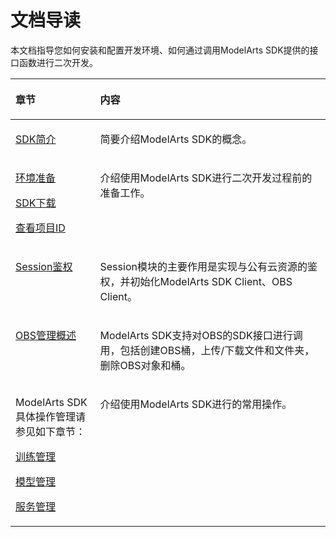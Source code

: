 # 文档导读<a name="modelarts_04_0001"></a>

本文档指导您如何安装和配置开发环境、如何通过调用ModelArts SDK提供的接口函数进行二次开发。

<a name="table12471912533"></a>
<table><thead align="left"><tr id="row91587975314"><th class="cellrowborder" valign="top" width="26.889999999999997%" id="mcps1.1.3.1.1"><p id="p91591911533"><a name="p91591911533"></a><a name="p91591911533"></a>章节</p>
</th>
<th class="cellrowborder" valign="top" width="73.11%" id="mcps1.1.3.1.2"><p id="p315917911538"><a name="p315917911538"></a><a name="p315917911538"></a>内容</p>
</th>
</tr>
</thead>
<tbody><tr id="row2159179165313"><td class="cellrowborder" valign="top" width="26.889999999999997%" headers="mcps1.1.3.1.1 "><p id="p1252931211589"><a name="p1252931211589"></a><a name="p1252931211589"></a><a href="SDK简介.md">SDK简介</a></p>
</td>
<td class="cellrowborder" valign="top" width="73.11%" headers="mcps1.1.3.1.2 "><p id="p1652815125580"><a name="p1652815125580"></a><a name="p1652815125580"></a>简要介绍ModelArts SDK的概念。</p>
</td>
</tr>
<tr id="row1615916914534"><td class="cellrowborder" valign="top" width="26.889999999999997%" headers="mcps1.1.3.1.1 "><p id="p1754453610242"><a name="p1754453610242"></a><a name="p1754453610242"></a><a href="环境准备.md">环境准备</a></p>
<p id="p1276153635620"><a name="p1276153635620"></a><a name="p1276153635620"></a><a href="SDK下载和安装.md">SDK下载</a></p>
<p id="p19721153982315"><a name="p19721153982315"></a><a name="p19721153982315"></a><a href="查看项目ID.md">查看项目ID</a></p>
</td>
<td class="cellrowborder" valign="top" width="73.11%" headers="mcps1.1.3.1.2 "><p id="p152541218586"><a name="p152541218586"></a><a name="p152541218586"></a>介绍使用ModelArts SDK进行二次开发过程前的准备工作。</p>
</td>
</tr>
<tr id="row655963213132"><td class="cellrowborder" valign="top" width="26.889999999999997%" headers="mcps1.1.3.1.1 "><p id="p1056053216130"><a name="p1056053216130"></a><a name="p1056053216130"></a><a href="Session鉴权概述.md">Session鉴权</a></p>
</td>
<td class="cellrowborder" valign="top" width="73.11%" headers="mcps1.1.3.1.2 "><p id="p17560432161318"><a name="p17560432161318"></a><a name="p17560432161318"></a>Session模块的主要作用是实现与公有云资源的鉴权，并初始化ModelArts SDK Client、OBS Client。</p>
</td>
</tr>
<tr id="row104873162316"><td class="cellrowborder" valign="top" width="26.889999999999997%" headers="mcps1.1.3.1.1 "><p id="p14913113238"><a name="p14913113238"></a><a name="p14913113238"></a><a href="OBS管理概述.md">OBS管理概述</a></p>
</td>
<td class="cellrowborder" valign="top" width="73.11%" headers="mcps1.1.3.1.2 "><p id="p20345141914367"><a name="p20345141914367"></a><a name="p20345141914367"></a>ModelArts SDK支持对OBS的SDK接口进行调用，包括创建OBS桶，上传/下载文件和文件夹，删除OBS对象和桶。</p>
</td>
</tr>
<tr id="row156286547492"><td class="cellrowborder" valign="top" width="26.889999999999997%" headers="mcps1.1.3.1.1 "><p id="p204471529174"><a name="p204471529174"></a><a name="p204471529174"></a>ModelArts SDK具体操作管理请参见如下章节：</p>
<p id="p72067265815"><a name="p72067265815"></a><a name="p72067265815"></a><a href="创建训练作业.md">训练管理</a></p>
<p id="p991392115818"><a name="p991392115818"></a><a name="p991392115818"></a><a href="导入模型.md">模型管理</a></p>
<p id="p1659243135812"><a name="p1659243135812"></a><a name="p1659243135812"></a><a href="服务管理概述.md">服务管理</a></p>
</td>
<td class="cellrowborder" valign="top" width="73.11%" headers="mcps1.1.3.1.2 "><p id="p562912546494"><a name="p562912546494"></a><a name="p562912546494"></a>介绍使用ModelArts SDK进行的常用操作。</p>
</td>
</tr>
</tbody>
</table>

